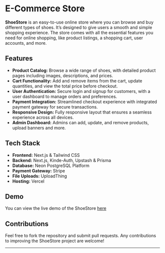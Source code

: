 # E-Commerce Store

**ShoeStore** is an easy-to-use online store where you can browse and buy different types of shoes. It’s designed to give users a smooth and simple shopping experience. The store comes with all the essential features you need for online shopping, like product listings, a shopping cart, user accounts, and more.

## Features

- **Product Catalog:** Browse a wide range of shoes, with detailed product pages including images, descriptions, and prices.
- **Cart Functionality:** Add and remove items from the cart, update quantities, and view the total price before checkout.
- **User Authentication:** Secure login and signup for customers, with a user dashboard to manage orders and preferences.
- **Payment Integration:** Streamlined checkout experience with integrated payment gateway for secure transactions.
- **Responsive Design:** Fully responsive layout that ensures a seamless experience across all devices.
- **Admin Dashboard:** Admins can add, update, and remove products, upload banners and more.

## Tech Stack

- **Frontend:** Next.js & Tailwind CSS
- **Backend:** Next.js, Kinde-Auth, Upstash & Prisma
- **Database:** Neon PostgreSQL Platform
- **Payment Gateway:** Stripe
- **File Uploads:** UploadThing
- **Hosting:** Vercel

## Demo

You can view the live demo of the ShoeStore [here](https://e-shoestoree.vercel.app/)

## Contributions

Feel free to fork the repository and submit pull requests. Any contributions to improving the ShoeStore project are welcome!

---
